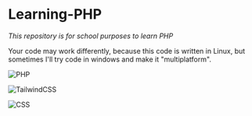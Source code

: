 # Learning-PHP

_This repository is for school purposes to learn PHP_

Your code may work differently, because this code is written in Linux, but sometimes I'll try code in windows and make it "multiplatform".

![PHP](https://img.shields.io/badge/PHP-black?style=for-the-badge&logo=php&logoColorC=white)

![TailwindCSS](https://img.shields.io/badge/TailwindCSS-555555?style=for-the-badge&logo=tailwindcss&logoColorC=00bcff)

![CSS](https://img.shields.io/badge/CSS-darkred?style=for-the-badge&logo=css&logoColorC=white)

